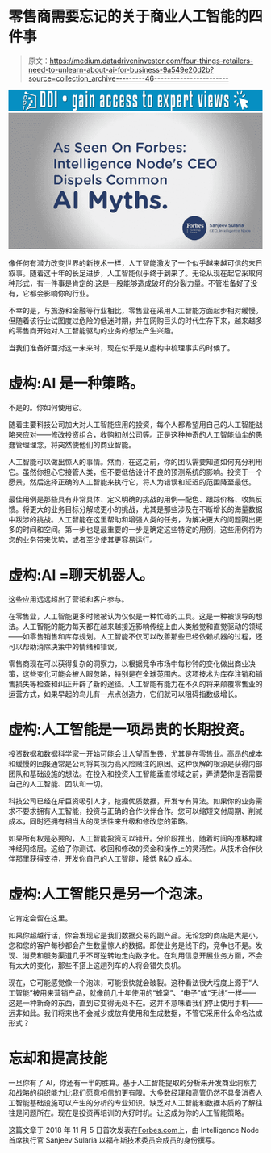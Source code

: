 # 零售商需要忘记的关于商业人工智能的四件事

> 原文：<https://medium.datadriveninvestor.com/four-things-retailers-need-to-unlearn-about-ai-for-business-9a549e20d2b?source=collection_archive---------46----------------------->

[![](img/e65db49f3fad9ff3881ec3863861cd37.png)](http://www.track.datadriveninvestor.com/1B9E)![](img/4e032e3942b26a3fc070c8c64b65b871.png)

像任何有潜力改变世界的新技术一样，人工智能激发了一个似乎越来越可信的末日叙事。随着这十年的长足进步，人工智能似乎终于到来了。无论从现在起它采取何种形式，有一件事是肯定的:这是一股能够造成破坏的分裂力量。不管准备好了没有，它都会影响你的行业。

不幸的是，与旅游和金融等行业相比，零售业在采用人工智能方面起步相对缓慢。但随着该行业试图度过危险的低迷时期，并在网购巨头的时代生存下来，越来越多的零售商开始对人工智能驱动的业务的想法产生兴趣。

当我们准备好面对这一未来时，现在似乎是从虚构中梳理事实的时候了。

# 虚构:AI 是一种策略。

不是的。你如何使用它。

随着主要科技公司加大对人工智能应用的投资，每个人都希望用自己的人工智能战略来应对——修改投资组合，收购初创公司等。正是这种神奇的人工智能仙尘的愚蠢管理理念，将突然使他们的商业智能。

人工智能可以做出惊人的事情。然而，在这之前，你的团队需要知道如何充分利用它。虽然你担心它接管人类，但不要低估设计不良的预测系统的影响。投资于一个愿景，然后选择正确的人工智能来执行它，将人为错误和延迟的范围降至最低。

最佳用例是那些具有非常具体、定义明确的挑战的用例—配色、跟踪价格、收集反馈。将更大的业务目标分解成更小的挑战，尤其是那些涉及在不断增长的海量数据中跋涉的挑战。人工智能在这里帮助和增强人类的任务，为解决更大的问题腾出更多的时间和空间。第一步也是最重要的一步是确定这些特定的用例，这些用例将为您的业务带来优势，或者至少使其更容易运行。

# 虚构:AI =聊天机器人。

这些应用远远超出了营销和客户参与。

在零售业，人工智能更多时候被认为仅仅是一种忙碌的工具。这是一种被误导的想法。人工智能的能力每天都在越来越接近影响传统上由人类触觉和直觉驱动的领域——如零售销售和库存规划。人工智能不仅可以改善那些已经依赖机器的过程，还可以帮助消除决策中的情绪和错误。

零售商现在可以获得复杂的洞察力，以根据竞争市场中每秒钟的变化做出商业决策，这些变化可能会被人眼忽略，特别是在全球范围内。这项技术为库存注销和销售损失等检查和纠正开辟了新的途径。人工智能有能力在不久的将来颠覆零售业的运营方式，如果早起的鸟儿有一点点创造力，它们就可以阻碍指数级增长。

# 虚构:人工智能是一项昂贵的长期投资。

投资数据和数据科学家一开始可能会让人望而生畏，尤其是在零售业。高昂的成本和缓慢的回报通常是公司将其视为高风险赌注的原因。这种误解的根源是获得内部团队和基础设施的想法。在投入和投资人工智能垂直领域之前，弄清楚你是否需要自己的人工智能、团队和一切。

科技公司已经在斥巨资吸引人才，挖掘优质数据，开发专有算法。如果你的业务需求不要求拥有人工智能，投资与正确的合作伙伴合作。您可以缩短交付周期、削减成本，同时还拥有相当大的灵活性来升级和修改您的策略。

如果所有权是必要的，人工智能投资可以错开。分阶段推出，随着时间的推移构建神经网络层。这给了你测试、收回和修改的资金和操作上的灵活性。从技术合作伙伴那里获得支持，开发你自己的人工智能，降低 R&D 成本。

# 虚构:人工智能只是另一个泡沫。

它肯定会留在这里。

如果你超越行话，你会发现它是我们数据交易的副产品。无论您的商店是大是小，您和您的客户每秒都会产生数量惊人的数据。即使业务是线下的，竞争也不是。发现、消费和服务渠道几乎不可逆转地走向数字化。在利用信息开展业务方面，不会有太大的变化，那些不搭上这趟列车的人将会错失良机。

现在，它可能感觉像一个泡沫，可能很快就会破裂。这种看法很大程度上源于“人工智能”被用来营销产品，就像前几十年使用的“蜂窝”、“电子”或“无线”一样——这是一种新奇的东西，直到它变得无处不在。这并不意味着我们停止使用手机——远非如此。我们将来也不会减少或放弃使用和生成数据，不管它采用什么命名法或形式？

# 忘却和提高技能

一旦你有了 AI，你还有一半的胜算。基于人工智能提取的分析来开发商业洞察力和战略的组织能力比我们愿意相信的更有限。大多数经理和高管仍然不具备消费人工智能基础设施可以产生的分析的专业知识。缺乏对人工智能和数据本质的了解往往是问题所在。现在是投资再培训的大好时机。让这成为你的人工智能策略。

这篇文章于 2018 年 11 月 5 日首次发表在[Forbes.com](https://www.forbes.com/sites/forbestechcouncil/2018/11/05/four-things-retailers-need-to-unlearn-about-ai-for-business/#132746d11ed4)上，由 Intelligence Node 首席执行官 Sanjeev Sularia 以福布斯技术委员会成员的身份撰写。